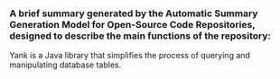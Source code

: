 ### A brief summary generated by the Automatic Summary Generation Model for Open-Source Code Repositories, designed to describe the main functions of the repository:

Yank is a Java library that simplifies the process of querying and manipulating database tables.
